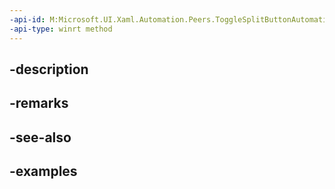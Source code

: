 ```yaml
---
-api-id: M:Microsoft.UI.Xaml.Automation.Peers.ToggleSplitButtonAutomationPeer.Expand
-api-type: winrt method
---
```


## -description

## -remarks

## -see-also

## -examples

